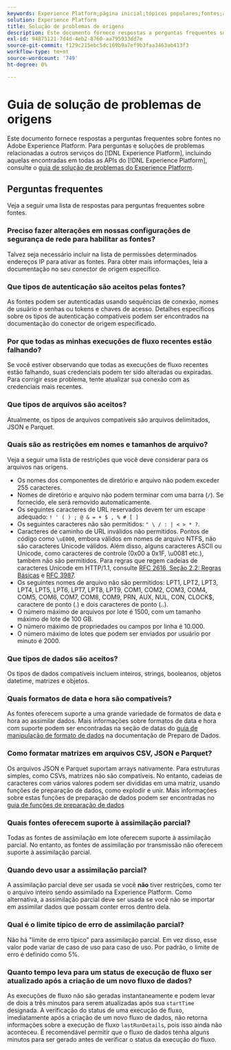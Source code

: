 ```yaml
---
keywords: Experience Platform;página inicial;tópicos populares;fontes;assimilação;solução de problemas;solução de problemas de fontes;perguntas frequentes de fontes;conectores de origem;conectores de origem perguntas frequentes;solução de problemas de conectores de origem;
solution: Experience Platform
title: Solução de problemas de origens
description: Este documento fornece respostas a perguntas frequentes sobre fontes no Adobe Experience Platform.
exl-id: 94875121-7d4d-4eb2-8760-aa795933dd7e
source-git-commit: f129c215ebc5dc169b9a7ef9b3faa3463ab413f3
workflow-type: tm+mt
source-wordcount: '749'
ht-degree: 0%

---
```


# Guia de solução de problemas de origens

Este documento fornece respostas a perguntas frequentes sobre fontes no Adobe Experience Platform. Para perguntas e soluções de problemas relacionadas a outros serviços do [!DNL Experience Platform], incluindo aquelas encontradas em todas as APIs do [!DNL Experience Platform], consulte o [guia de solução de problemas do Experience Platform](../landing/troubleshooting.md).

## Perguntas frequentes

Veja a seguir uma lista de respostas para perguntas frequentes sobre fontes.

### Preciso fazer alterações em nossas configurações de segurança de rede para habilitar as fontes?

Talvez seja necessário incluir na lista de permissões determinados endereços IP para ativar as fontes. Para obter mais informações, leia a documentação no seu conector de origem específico.

### Que tipos de autenticação são aceitos pelas fontes?

As fontes podem ser autenticadas usando sequências de conexão, nomes de usuário e senhas ou tokens e chaves de acesso. Detalhes específicos sobre os tipos de autenticação compatíveis podem ser encontrados na documentação do conector de origem especificado.

### Por que todas as minhas execuções de fluxo recentes estão falhando?

Se você estiver observando que todas as execuções de fluxo recentes estão falhando, suas credenciais podem ter sido alteradas ou expiradas. Para corrigir esse problema, tente atualizar sua conexão com as credenciais mais recentes.

### Que tipos de arquivos são aceitos?

Atualmente, os tipos de arquivos compatíveis são arquivos delimitados, JSON e Parquet.

### Quais são as restrições em nomes e tamanhos de arquivo?

Veja a seguir uma lista de restrições que você deve considerar para os arquivos nas origens.

- Os nomes dos componentes de diretório e arquivo não podem exceder 255 caracteres.
- Nomes de diretório e arquivo não podem terminar com uma barra (`/`). Se fornecido, ele será removido automaticamente.
- Os seguintes caracteres de URL reservados devem ter um escape adequado: `! ' ( ) ; @ & = + $ , % # [ ]`
- Os seguintes caracteres não são permitidos: `" \ / : | < > * ?`.
- Caracteres de caminho de URL inválidos não permitidos. Pontos de código como `\uE000`, embora válidos em nomes de arquivo NTFS, não são caracteres Unicode válidos. Além disso, alguns caracteres ASCII ou Unicode, como caracteres de controle (0x00 a 0x1F, \u0081 etc.), também não são permitidos. Para regras que regem cadeias de caracteres Unicode em HTTP/1.1, consulte [RFC 2616, Seção 2.2: Regras Básicas](https://www.ietf.org/rfc/rfc2616.txt) e [RFC 3987](https://www.ietf.org/rfc/rfc3987.txt).
- Os seguintes nomes de arquivo não são permitidos: LPT1, LPT2, LPT3, LPT4, LPT5, LPT6, LPT7, LPT8, LPT9, COM1, COM2, COM3, COM4, COM5, COM6, COM7, COM8, COM9, PRN, AUX, NUL, CON, CLOCK$, caractere de ponto (.) e dois caracteres de ponto (..).
- O número máximo de arquivos por lote é 1500, com um tamanho máximo de lote de 100 GB.
- O número máximo de propriedades ou campos por linha é 10.000.
- O número máximo de lotes que podem ser enviados por usuário por minuto é 2000.

### Que tipos de dados são aceitos?

Os tipos de dados compatíveis incluem inteiros, strings, booleanos, objetos datetime, matrizes e objetos.

### Quais formatos de data e hora são compatíveis?

As fontes oferecem suporte a uma grande variedade de formatos de data e hora ao assimilar dados. Mais informações sobre formatos de data e hora com suporte podem ser encontradas na seção de datas do [guia de manipulação de formato de dados](../data-prep/data-handling.md#dates) na documentação de Preparo de Dados.

### Como formatar matrizes em arquivos CSV, JSON e Parquet?

Os arquivos JSON e Parquet suportam arrays nativamente. Para estruturas simples, como CSVs, matrizes não são compatíveis. No entanto, cadeias de caracteres com vários valores podem ser divididas em uma matriz, usando funções de preparação de dados, como explodir e unir. Mais informações sobre estas funções de preparação de dados podem ser encontradas no [guia de funções de preparação de dados](../data-prep/functions.md#string)

### Quais fontes oferecem suporte à assimilação parcial?

Todas as fontes de assimilação em lote oferecem suporte à assimilação parcial. No entanto, as fontes de assimilação por transmissão não oferecem suporte à assimilação parcial.

### Quando devo usar a assimilação parcial?

A assimilação parcial deve ser usada se você **não** tiver restrições, como ter o arquivo inteiro sendo assimilado na Experience Platform. Como alternativa, a assimilação parcial deve ser usada se você não se importar em assimilar dados que possam conter erros dentro dela.

### Qual é o limite típico de erro de assimilação parcial?

Não há &quot;limite de erro típico&quot; para assimilação parcial. Em vez disso, esse valor pode variar de caso de uso para caso de uso. Por padrão, o limite de erro é definido como 5%.

### Quanto tempo leva para um status de execução de fluxo ser atualizado após a criação de um novo fluxo de dados?

As execuções de fluxo não são geradas instantaneamente e podem levar de dois a três minutos para serem atualizadas após sua `startTime` designada. A verificação do status de uma execução de fluxo, imediatamente após a criação de um novo fluxo de dados, não retorna informações sobre a execução de fluxo `lastRunDetails`, pois isso ainda não aconteceu. É recomendável permitir que o fluxo de dados tenha alguns minutos para ser gerado antes de verificar o status da execução do fluxo.